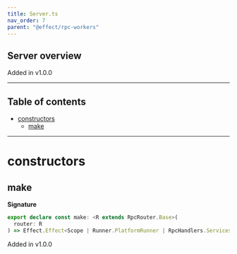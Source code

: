 ```yaml
---
title: Server.ts
nav_order: 7
parent: "@effect/rpc-workers"
---
```


## Server overview

Added in v1.0.0

---

<h2 class="text-delta">Table of contents</h2>

- [constructors](#constructors)
  - [make](#make)

---

# constructors

## make

**Signature**

```ts
export declare const make: <R extends RpcRouter.Base>(
  router: R
) => Effect.Effect<Scope | Runner.PlatformRunner | RpcHandlers.Services<R['handlers'], []>, Error.WorkerError, never>
```

Added in v1.0.0

